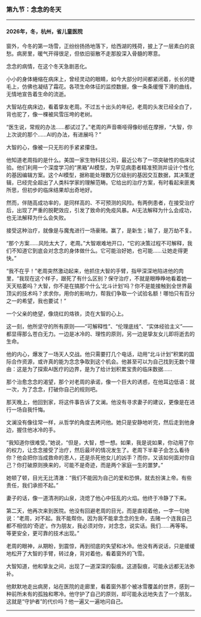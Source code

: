 ### **第九节：念念的冬天**

---

#### **2026年，冬，杭州，省儿童医院**

窗外，今冬的第一场雪，正纷纷扬扬地落下，给西湖的残荷，披上了一层素白的哀愁。病房里，暖气开得很足，但依旧驱散不走那股深入骨髓的寒意。

念念的病情，在这个冬天急剧恶化。

小小的身体蜷缩在病床上，曾经灵动的眼睛，如今大部分时间都紧闭着，长长的睫毛上，仿佛也凝结了霜花。各项生命体征的监控数据，像一条条缓慢下滑的曲线，无情地宣告着生命的流逝。

大智站在病床边，看着挚友老周。不过五十出头的年纪，老周的头发已经全白了，背也驼了，像一棵被风雪压垮的老树。

“医生说，常规的办法……都试过了。”老周的声音嘶哑得像砂纸在摩擦，“大智，你上次说的那个……AI的办法，有进展吗？”

大智的心，像被一只无形的手紧紧攥住。

他知道老周指的是什么。美国一家生物科技公司，最近公布了一项突破性的临床试验。他们利用一个深度学习的“黑箱”AI模型，为罕见病患者精准预测并设计个性化的基因编辑方案。这个AI模型，据称能处理数万亿级别的基因交互数据，其决策逻辑，已经完全超出了人类科学家的理解范畴。它给出的治疗方案，有时看起来匪夷所思，但初步的临床结果却出奇地好。

然而，伴随高成功率的，是同样高的、不可预测的风险。有两例患者，在接受治疗后，出现了严重的脱靶效应，引发了致命的免疫风暴。AI无法解释为什么会成功，也无法解释为什么会失败。

接受这种治疗，就像是与魔鬼进行一场豪赌。赢了，是新生；输了，是万劫不复。

“那个方案……风险太大了，老周。”大智艰难地开口，“它的决策过程不可解释，我们不知道它到底会对念念的身体做什么。它可能治好她，也可能……让她走得更快。”

“我不在乎！”老周突然激动起来，他抓住大智的手臂，指甲深深地陷进他的肉里，“我现在这个样子，跟死了有什么区别？保守治疗，不就是眼睁睁地看着她一天天枯萎吗？大智，你不是在搞那个什么‘北斗计划’吗？你不是能接触到全世界最顶尖的技术吗？求求你，用你的影响力，帮我们争取一个试验名额！哪怕只有百分之一的希望，我也要试！”

一个父亲的绝望，像烧红的烙铁，烫在大智的心上。

这一刻，他所坚守的所有原则——“可解释性”、“伦理底线”、“实体经验主义”——都显得那么苍白无力。一边是冰冷的、理性的原则，另一边是挚友女儿即将逝去的生命。

他的内心，爆发了一场天人交战。他只需要打几个电话，动用“北斗计划”积累的国际合作资源，或许真的能为念念争取到这个机会。他甚至可以为自己找到无数个理由：这是为了探索AI医疗的边界，是为了给计划积累宝贵的临床数据……

那个治愈念念的渴望，那个对老周的承诺，像一个巨大的诱惑，在他耳边低语：就一次，为了念念，打破你自己的规则吧。

那天晚上，他回到家，将这件事告诉了文澜。他没有寻求妻子的建议，更像是在进行一场自我忏悔。

文澜没有像往常一样，从哲学的角度去拷问他。她只是安静地听完，然后走到他身边，握住他冰冷的手。

“我知道你很难受。”她说，“但是，大智，想一想。如果，我是说如果，你动用了你的权力，让念念接受了治疗，然后最坏的情况发生了。老周下半辈子会怎么看待你？他会把你当成救命的恩人，还是杀死他女儿的凶手？而你，又该如何面对你自己？你打破原则换来的，可能不是奇迹，而是两个家庭一生的噩梦。”

她顿了顿，目光无比清澈：“我们不能因为自己的爱和恐惧，就去扮演上帝。有些责任，我们承担不起。”

妻子的话，像一道清冽的山泉，浇熄了他心中狂乱的火焰。他终于冷静了下来。

第二天，他再次来到医院。他没有回避老周的目光，而是直视着他，一字一句地说：“老周，对不起。我不能帮你。因为我不能拿念念的生命，去赌一个连我自己都不相信的‘奇迹’。作为朋友，我必须对你，对念念，说实话。我们……再等等。等更安全，更可靠的技术出现。”

老周的眼神，从期盼，到震惊，再到彻底的失望和冰冷。他没有再说话，只是缓缓地松开了大智的手臂，转过身，背对着他，看着窗外的飞雪。

大智知道，他和挚友之间，出现了一道深深的裂痕。这道裂痕，可能永远都无法弥补。

他默默地走出病房，站在医院的走廊里，看着窗外那个被冰雪覆盖的世界，感到一种前所未有的孤独和寒冷。他守护了自己的原则，却可能永远地失去了一个朋友。这就是“守护者”的代价吗？他一遍又一遍地问自己。

---

###
